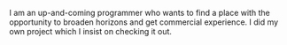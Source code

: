 
I am an up-and-coming programmer who wants to find a place with the opportunity to broaden horizons and get commercial experience. I did my own project which I insist on checking it out.







